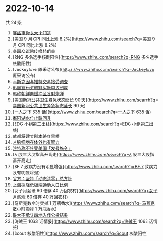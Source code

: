 # 2022-10-14

共 24 条

<!-- BEGIN -->
<!-- 最后更新时间 Fri Oct 14 2022 20:27:22 GMT+0800 (China Standard Time) -->

1. [哪些事你长大才知道](https://www.zhihu.com/search?q=哪些事你长大才知道)
1. [美国 9 月 CPI 同比上涨 8.2%](https://www.zhihu.com/search?q=美国 9 月 CPI 同比上涨 8.2%)
1. [美国众议院传唤特朗普](https://www.zhihu.com/search?q=美国众议院传唤特朗普)
1. [RNG 多名选手核酸阳性](https://www.zhihu.com/search?q=RNG 多名选手核酸阳性)
1. [Jackeylove 原采访公布](https://www.zhihu.com/search?q=Jackeylove 原采访公布)
1. [马斯克因与推特交易接受调查](https://www.zhihu.com/search?q=马斯克因与推特交易接受调查)
1. [韩国宣布对朝鲜实施单边制裁](https://www.zhihu.com/search?q=韩国宣布对朝鲜实施单边制裁)
1. [韩称朝鲜向缓冲区发射炮弹](https://www.zhihu.com/search?q=韩称朝鲜向缓冲区发射炮弹)
1. [美国新冠公共卫生紧急状态延长 90 天](https://www.zhihu.com/search?q=美国新冠公共卫生紧急状态延长 90 天)
1. [一人之下 635 话](https://www.zhihu.com/search?q=一人之下 635 话)
1. [鄱阳湖水位止跌回升](https://www.zhihu.com/search?q=鄱阳湖水位止跌回升)
1. [EDG 小组第二出线](https://www.zhihu.com/search?q=EDG 小组第二出线)
1. [成都将建立剧本杀红黑榜](https://www.zhihu.com/search?q=成都将建立剧本杀红黑榜)
1. [人脑细胞在体外也有智力](https://www.zhihu.com/search?q=人脑细胞在体外也有智力)
1. [沙特称不接受美国「发号施令」](https://www.zhihu.com/search?q=沙特称不接受美国「发号施令」)
1. [A 股三大股指高开高走](https://www.zhihu.com/search?q=A 股三大股指高开高走)
1. [BF.7 致病力没有明显增强](https://www.zhihu.com/search?q=BF.7 致病力没有明显增强)
1. [官方：坚持「动态清零」总方针](https://www.zhihu.com/search?q=官方：坚持「动态清零」总方针)
1. [上海拟降低极端通勤人口比例](https://www.zhihu.com/search?q=上海拟降低极端通勤人口比例)
1. [女子月薪涨 60 倍存 40 万回农村](https://www.zhihu.com/search?q=女子月薪涨 60 倍存 40 万回农村)
1. [马斯克数小时卖掉 1 万瓶香水](https://www.zhihu.com/search?q=马斯克数小时卖掉 1 万瓶香水)
1. [联大不承认四地入俄公投结果](https://www.zhihu.com/search?q=联大不承认四地入俄公投结果)
1. [海贼王 1063 话情报](https://www.zhihu.com/search?q=海贼王 1063 话情报)
1. [Scout 核酸阳性](https://www.zhihu.com/search?q=Scout 核酸阳性)

<!-- END -->
